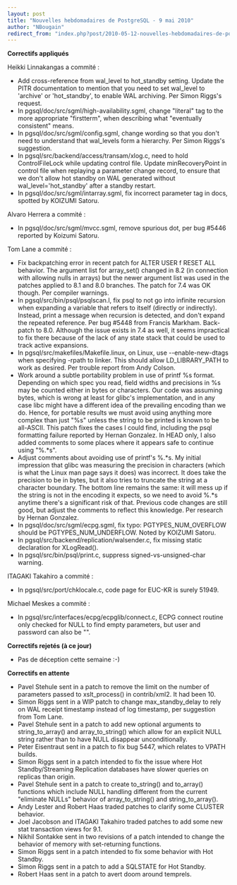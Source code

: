 ```yaml
---
layout: post
title: "Nouvelles hebdomadaires de PostgreSQL - 9 mai 2010"
author: "NBougain"
redirect_from: "index.php?post/2010-05-12-nouvelles-hebdomadaires-de-postgresql-9-mai-2010 "
---
```




<p><strong>Correctifs appliqu&eacute;s</strong></p>

<p>Heikki Linnakangas a commit&eacute;&nbsp;:</p>

<ul>

<li>Add cross-reference from wal_level to hot_standby setting. Update the PITR documentation to mention that you need to set wal_level to 'archive' or 'hot_standby', to enable WAL archiving. Per Simon Riggs's request.</li>

<li>In pgsql/doc/src/sgml/high-availability.sgml, change "literal" tag to the more appropriate "firstterm", when describing what "eventually consistent" means.</li>

<li>In pgsql/doc/src/sgml/config.sgml, change wording so that you don't need to understand that wal_levels form a hierarchy. Per Simon Riggs's suggestion.</li>

<li>In pgsql/src/backend/access/transam/xlog.c, need to hold ControlFileLock while updating control file. Update minRecoveryPoint in control file when replaying a parameter change record, to ensure that we don't allow hot standby on WAL generated without wal_level='hot_standby' after a standby restart.</li>

<li>In pgsql/doc/src/sgml/intarray.sgml, fix incorrect parameter tag in docs, spotted by KOIZUMI Satoru.</li>

</ul>

<p>Alvaro Herrera a commit&eacute;&nbsp;:</p>

<ul>

<li>In pgsql/doc/src/sgml/mvcc.sgml, remove spurious dot, per bug #5446 reported by Koizumi Satoru.</li>

</ul>

<p>Tom Lane a commit&eacute;&nbsp;:</p>

<ul>

<li>Fix backpatching error in recent patch for ALTER USER f RESET ALL behavior. The argument list for array_set() changed in 8.2 (in connection with allowing nulls in arrays) but the newer argument list was used in the patches applied to 8.1 and 8.0 branches. The patch for 7.4 was OK though. Per compiler warnings.</li>

<li>In pgsql/src/bin/psql/psqlscan.l, fix psql to not go into infinite recursion when expanding a variable that refers to itself (directly or indirectly). Instead, print a message when recursion is detected, and don't expand the repeated reference. Per bug #5448 from Francis Markham. Back-patch to 8.0. Although the issue exists in 7.4 as well, it seems impractical to fix there because of the lack of any state stack that could be used to track active expansions.</li>

<li>In pgsql/src/makefiles/Makefile.linux, on Linux, use --enable-new-dtags when specifying -rpath to linker. This should allow LD_LIBRARY_PATH to work as desired. Per trouble report from Andy Colson.</li>

<li>Work around a subtle portability problem in use of printf %s format. Depending on which spec you read, field widths and precisions in %s may be counted either in bytes or characters. Our code was assuming bytes, which is wrong at least for glibc's implementation, and in any case libc might have a different idea of the prevailing encoding than we do. Hence, for portable results we must avoid using anything more complex than just "%s" unless the string to be printed is known to be all-ASCII. This patch fixes the cases I could find, including the psql formatting failure reported by Hernan Gonzalez. In HEAD only, I also added comments to some places where it appears safe to continue using "%.*s".</li>

<li>Adjust comments about avoiding use of printf's %.*s. My initial impression that glibc was measuring the precision in characters (which is what the Linux man page says it does) was incorrect. It does take the precision to be in bytes, but it also tries to truncate the string at a character boundary. The bottom line remains the same: it will mess up if the string is not in the encoding it expects, so we need to avoid %.*s anytime there's a significant risk of that. Previous code changes are still good, but adjust the comments to reflect this knowledge. Per research by Hernan Gonzalez.</li>

<li>In pgsql/doc/src/sgml/ecpg.sgml, fix typo: PGTYPES_NUM_OVERFLOW should be PGTYPES_NUM_UNDERFLOW. Noted by KOIZUMI Satoru.</li>

<li>In pgsql/src/backend/replication/walsender.c, fix missing static declaration for XLogRead().</li>

<li>In pgsql/src/bin/psql/print.c, suppress signed-vs-unsigned-char warning.</li>

</ul>

<p>ITAGAKI Takahiro a commit&eacute;&nbsp;:</p>

<ul>

<li>In pgsql/src/port/chklocale.c, code page for EUC-KR is surely 51949.</li>

</ul>

<p>Michael Meskes a commit&eacute;&nbsp;:</p>

<ul>

<li>In pgsql/src/interfaces/ecpg/ecpglib/connect.c, ECPG connect routine only checked for NULL to find empty parameters, but user and password can also be "".</li>

</ul>

<p><strong>Correctifs rejet&eacute;s (&agrave; ce jour)</strong></p>

<ul>

<li>Pas de d&eacute;ception cette semaine&nbsp;:-)</li>

</ul>

<p><strong>Correctifs en attente</strong></p>

<ul>

<li>Pavel Stehule sent in a patch to remove the limit on the number of parameters passed to xslt_process() in contrib/xml2. It had been 10.</li>

<li>Simon Riggs sent in a WIP patch to change max_standby_delay to rely on WAL receipt timestamp instead of log timestamp, per suggestion from Tom Lane.</li>

<li>Pavel Stehule sent in a patch to add new optional arguments to string_to_array() and array_to_string() which allow for an explicit NULL string rather than to have NULL disappear unconditionally.</li>

<li>Peter Eisentraut sent in a patch to fix bug 5447, which relates to VPATH builds.</li>

<li>Simon Riggs sent in a patch intended to fix the issue where Hot Standby/Streaming Replication databases have slower queries on replicas than origin.</li>

<li>Pavel Stehule sent in a patch to create to_string() and to_array() functions which include NULL handling different from the current "eliminate NULLs" behavior of array_to_string() and string_to_array().</li>

<li>Andy Lester and Robert Haas traded patches to clarify some CLUSTER behavior.</li>

<li>Joel Jacobson and ITAGAKI Takahiro traded patches to add some new stat transaction views for 9.1.</li>

<li>Nikhil Sontakke sent in two revisions of a patch intended to change the behavior of memory with set-returning functions.</li>

<li>Simon Riggs sent in a patch intended to fix some behavior with Hot Standby.</li>

<li>Simon Riggs sent in a patch to add a SQLSTATE for Hot Standby.</li>

<li>Robert Haas sent in a patch to avert doom around temprels.</li>

</ul>